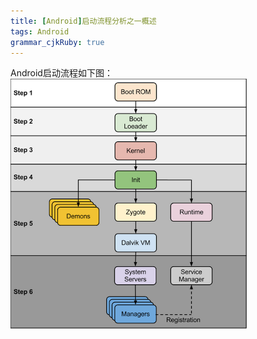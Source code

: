 ```yaml
---
title: [Android]启动流程分析之一概述
tags: Android
grammar_cjkRuby: true
---
```

Android启动流程如下图：
![Android启动流程图][1]


  [1]: ./images/1481162352165.jpg "1481162352165.jpg"